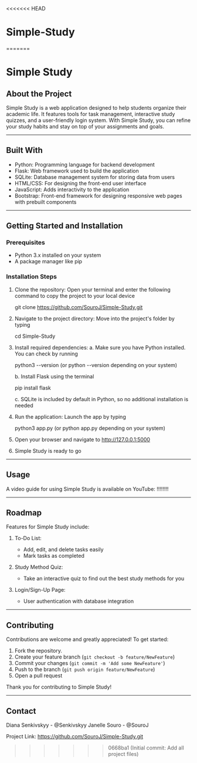 <<<<<<< HEAD
# Simple-Study
=======
# Simple Study

## About the Project

Simple Study is a web application designed to help students organize their academic life. It features tools for task management, interactive study quizzes, and a user-friendly login system. With Simple Study, you can refine your study habits and stay on top of your assignments and goals.

---

## Built With

- Python: Programming language for backend development
- Flask: Web framework used to build the application
- SQLite: Database management system for storing data from users
- HTML/CSS: For designing the front-end user interface
- JavaScript: Adds interactivity to the application
- Bootstrap: Front-end framework for designing responsive web pages with prebuilt components

---

## Getting Started and Installation

### Prerequisites

- Python 3.x installed on your system
- A package manager like pip

### Installation Steps

1. Clone the repository:
    Open your terminal and enter the following command to copy the project to your local device

    git clone https://github.com/SouroJ/Simple-Study.git

2. Navigate to the project directory:
    Move into the project's folder by typing

    cd Simple-Study

3. Install required dependencies:
    a. Make sure you have Python installed. You can check by running

    python3 --version (or python --version depending on your system)

    b. Install Flask using the terminal

    pip install flask

    c. SQLite is included by default in Python, so no additional installation is needed
    
4. Run the application:
    Launch the app by typing

    python3 app.py (or python app.py depending on your system)

5. Open your browser and navigate to http://127.0.0.1:5000

6. Simple Study is ready to go

---

## Usage

A video guide for using Simple Study is available on YouTube: !!!!!!!!

---

## Roadmap

Features for Simple Study include:

1. To-Do List:
   - Add, edit, and delete tasks easily
   - Mark tasks as completed

2. Study Method Quiz:
   - Take an interactive quiz to find out the best study methods for you

3. Login/Sign-Up Page:
   - User authentication with database integration

---

## Contributing

Contributions are welcome and greatly appreciated! To get started:

1. Fork the repository.
2. Create your feature branch (`git checkout -b feature/NewFeature`)
3. Commit your changes (`git commit -m 'Add some NewFeature'`)
4. Push to the branch (`git push origin feature/NewFeature`)
5. Open a pull request

Thank you for contributing to Simple Study!

---

## Contact

Diana Senkivskyy - @Senkivskyy
Janelle Souro - @SouroJ

Project Link: https://github.com/SouroJ/Simple-Study.git
>>>>>>> 0668ba1 (Initial commit: Add all project files)
